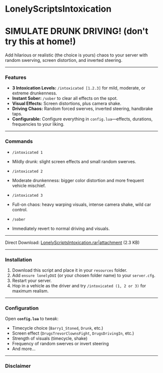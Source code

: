 # LonelyScriptsIntoxication



# SIMULATE DRUNK DRIVING! (don't try this at home!)

Add hilarious or realistic (the choice is yours) chaos to your server with random swerving, screen distortion, and inverted steering.


---

### Features

* **3 Intoxication Levels:** `/intoxicated [1.2.3]` for mild, moderate, or extreme drunkenness.
* **Instant Sober:** `/sober` to clear all effects on the spot.
* **Visual Effects:** Screen distortions, plus camera shake.
* **Driving Chaos:** Random forced swerves, inverted steering, handbrake taps.
* **Configurable:** Configure everything in `config.lua`—effects, durations, frequencies to your liking.

---

### Commands

* `/intoxicated 1`
- Mildly drunk: slight screen effects and small random swerves.
* `/intoxicated 2`
- Moderate drunkenness: bigger color distortion and more frequent vehicle mischief.
* `/intoxicated 3`
- Full-on chaos: heavy warping visuals, intense camera shake, wild car control.
* `/sober`
- Immediately revert to normal driving and visuals.

---
Direct Download: [LonelyScriptsIntoxication.rar|attachment](upload://4JNXQvjsFfog3J70sD3EKkfzHdJ.rar) (2.3 KB)

---

### Installation

1. Download this script and place it in your `resources` folder.
2. Add `ensure lonelyDUI` (or your chosen folder name) to your `server.cfg`.
3. Restart your server.
4. Hop in a vehicle as the driver and try `/intoxicated (1, 2 or 3)` for maximum realism.

---

### Configuration

Open **`config.lua`** to tweak:

* Timecycle choice (`Barry1_Stoned`, `Drunk`, etc.)
* Screen effect (`DrugsTrevorClownsFight`, `DrugsDrivingIn`, etc.)
* Strength of visuals (timecycle, shake)
* Frequency of random swerves or invert steering
* And more…

---

### Disclaimer
